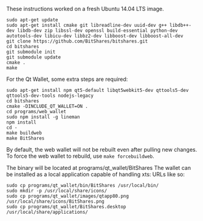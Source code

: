 These instructions worked on a fresh Ubuntu 14.04 LTS image.

    sudo apt-get update
    sudo apt-get install cmake git libreadline-dev uuid-dev g++ libdb++-dev libdb-dev zip libssl-dev openssl build-essential python-dev autotools-dev libicu-dev libbz2-dev libboost-dev libboost-all-dev
    git clone https://github.com/BitShares/bitshares.git
    cd bitshares
    git submodule init
    git submodule update
    cmake .
    make

For the Qt Wallet, some extra steps are required:

	sudo apt-get install npm qt5-default libqt5webkit5-dev qttools5-dev qttools5-dev-tools nodejs-legacy
	cd bitshares
	cmake -DINCLUDE_QT_WALLET=ON .
	cd programs/web_wallet
	sudo npm install -g lineman
	npm install
	cd -
	make buildweb
	make BitShares

By default, the web wallet will not be rebuilt even after pulling new changes.
To force the web wallet to rebuild, use `make forcebuildweb`.

The binary will be located at programs/qt_wallet/BitShares
The wallet can be installed as a local application capable of handling xts: URLs like so:

	sudo cp programs/qt_wallet/bin/BitShares /usr/local/bin/
	sudo mkdir -p /usr/local/share/icons/
	sudo cp programs/qt_wallet/images/qtapp80.png /usr/local/share/icons/BitShares.png
	sudo cp programs/qt_wallet/BitShares.desktop /usr/local/share/applications/
